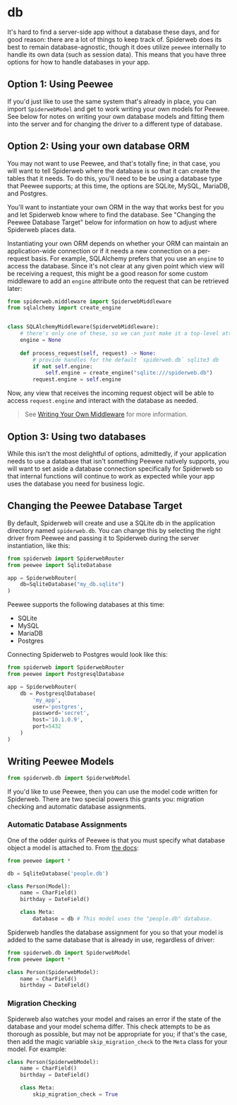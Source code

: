 # db

It's hard to find a server-side app without a database these days, and for good reason: there are a lot of things to keep track of. Spiderweb does its best to remain database-agnostic, though it does utilize `peewee` internally to handle its own data (such as session data). This means that you have three options for how to handle databases in your app.

## Option 1: Using Peewee

If you'd just like to use the same system that's already in place, you can import `SpiderwebModel` and get to work writing your own models for Peewee. See below for notes on writing your own database models and fitting them into the server and for changing the driver to a different type of database.


## Option 2: Using your own database ORM

You may not want to use Peewee, and that's totally fine; in that case, you will want to tell Spiderweb where the database is so that it can create the tables that it needs. To do this, you'll need to be be using a database type that Peewee supports; at this time, the options are SQLite, MySQL, MariaDB, and Postgres.

You'll want to instantiate your own ORM in the way that works best for you and let Spiderweb know where to find the database. See "Changing the Peewee Database Target" below for information on how to adjust where Spiderweb places data.

Instantiating your own ORM depends on whether your ORM can maintain an application-wide connection or if it needs a new connection on a per-request basis. For example, SQLAlchemy prefers that you use an `engine` to access the database. Since it's not clear at any given point which view will be receiving a request, this might be a good reason for some custom middleware to add an `engine` attribute onto the request that can be retrieved later:

```python
from spiderweb.middleware import SpiderwebMiddleware
from sqlalchemy import create_engine


class SQLAlchemyMiddleware(SpiderwebMiddleware):
    # there's only one of these, so we can just make it a top-level attr
    engine = None
    
    def process_request(self, request) -> None:
        # provide handles for the default `spiderweb.db` sqlite3 db
        if not self.engine:
            self.engine = create_engine("sqlite:///spiderweb.db")
        request.engine = self.engine
```
Now, any view that receives the incoming request object will be able to access `request.engine` and interact with the database as needed. 

> See [Writing Your Own Middleware](middleware/custom_middleware.md) for more information.

## Option 3: Using two databases

While this isn't the most delightful of options, admittedly, if your application needs to use a database that isn't something Peewee natively supports, you will want to set aside a database connection specifically for Spiderweb so that internal functions will continue to work as expected while your app uses the database you need for business logic.

## Changing the Peewee Database Target

By default, Spiderweb will create and use a SQLite db in the application directory named `spiderweb.db`. You can change this by selecting the right driver from Peewee and passing it to Spiderweb during the server instantiation, like this:

```python
from spiderweb import SpiderwebRouter
from peewee import SqliteDatabase

app = SpiderwebRouter(
    db=SqliteDatabase("my_db.sqlite")
)
```

Peewee supports the following databases at this time:

- SQLite
- MySQL
- MariaDB
- Postgres

Connecting Spiderweb to Postgres would look like this:

```python
from spiderweb import SpiderwebRouter
from peewee import PostgresqlDatabase

app = SpiderwebRouter(
    db = PostgresqlDatabase(
        'my_app',
        user='postgres',
        password='secret',
        host='10.1.0.9', 
        port=5432
    )
)
```

## Writing Peewee Models

```python
from spiderweb.db import SpiderwebModel
```

If you'd like to use Peewee, then you can use the model code written for Spiderweb. There are two special powers this grants you: migration checking and automatic database assignments.

### Automatic Database Assignments

One of the odder quirks of Peewee is that you must specify what database object a model is attached to. From [the docs](https://docs.peewee-orm.com/en/latest/peewee/quickstart.html#model-definition):

```python
from peewee import *

db = SqliteDatabase('people.db')

class Person(Model):
    name = CharField()
    birthday = DateField()

    class Meta:
        database = db # This model uses the "people.db" database.
```

Spiderweb handles the database assignment for you so that your model is added to the same database that is already in use, regardless of driver:

```python
from spiderweb.db import SpiderwebModel
from peewee import *

class Person(SpiderwebModel):
    name = CharField()
    birthday = DateField()
```

### Migration Checking

Spiderweb also watches your model and raises an error if the state of the database and your model schema differ. This check attempts to be as thorough as possible, but may not be appropriate for you; if that's the case, then add the magic variable `skip_migration_check` to the `Meta` class for your model. For example:

```python
class Person(SpiderwebModel):
    name = CharField()
    birthday = DateField()

    class Meta:
        skip_migration_check = True
```